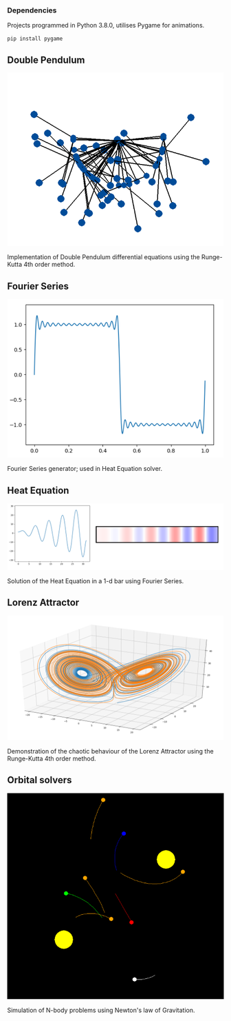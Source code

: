 ### Dependencies

Projects programmed in Python 3.8.0, utilises Pygame for animations.

```
pip install pygame
```

## Double Pendulum

![Chaotic behaviour of a Double Pendulum](/doublependulum/demo.png)

Implementation of Double Pendulum differential equations using the Runge-Kutta 4th order method.

## Fourier Series

![Fourier Series of a Square Wave](/fourier/demo.png)

Fourier Series generator; used in Heat Equation solver.

## Heat Equation

![f(x) = xsin(x) from [0,10pi]](/heatequation/demo.png)

Solution of the Heat Equation in a 1-d bar using Fourier Series.

## Lorenz Attractor

![Chaotic behaviour of a = 10, 10.1](/lorenz/demo.png)

Demonstration of the chaotic behaviour of the Lorenz Attractor using the Runge-Kutta 4th order method.

## Orbital solvers

![Realistic Solar System model :P](/nbody/demo.png)

Simulation of N-body problems using Newton's law of Gravitation.
